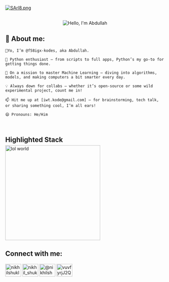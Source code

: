 [![SArl8.png](https://s11.gifyu.com/images/SArl8.png)](https://gifyu.com/image/SArl8)</br></br>
<div align="center"><img src="https://readme-typing-svg.herokuapp.com?font=Ubuntu&weight=700&size=40&pause=1000&color=E6F7E0&background=4230FF00&center=true&width=500&height=75&lines=Hello%F0%9F%91%8B%2C+I'm+Abdullah%F0%9F%99%8B;Nice+to+Meet+you%F0%9F%98%8A" alt="Hello, I'm Abdullah"></div>

## 🧐 About me:


`👋Yo, I’m @f58igx-kodes, aka Abdullah.`

`🐍 Python enthusiast – from scripts to full apps, Python’s my go-to for getting things done.`

`🌱 On a mission to master Machine Learning – diving into algorithms, models, and making computers a bit smarter every day.`

`💡 Always down for collabs – whether it’s open-source or some wild experimental project, count me in!`

`📫 Hit me up at [iwt.kode@gmail.com] – for brainstorming, tech talk, or sharing something cool, I’m all ears!`

`😄 Pronouns: He/Him`

</br>


<h2 align="left" style="margin-bottom: 5px;">  Highlighted Stack </h2>
<div align="left" style="margin-top: 0;">
   <a href="https://gifyu.com/image/SADgg">
      <img src="https://s11.gifyu.com/images/SADgg.png" alt="lol world" border="0" width="300" />
   </a>
</div>


<h2 align="left" style="margin-bottom: 20px;">  Connect with me: </h2>
<p align="left">
<a href="https://youtu.be/dQw4w9WgXcQ?feature=shared" target="blank"><img align="center" src="https://raw.githubusercontent.com/rahuldkjain/github-profile-readme-generator/master/src/images/icons/Social/facebook.svg" alt="nikhilshuklaaa" height="40" width="50" /></a>
<a href="https://youtu.be/dQw4w9WgXcQ?feature=shared" target="blank"><img align="center" src="https://raw.githubusercontent.com/rahuldkjain/github-profile-readme-generator/master/src/images/icons/Social/instagram.svg" alt="nikhil_shuklaa" height="40" width="50" /></a>
<a href="https://youtu.be/dQw4w9WgXcQ?feature=shared" target="blank"><img align="center" src="https://raw.githubusercontent.com/rahuldkjain/github-profile-readme-generator/master/src/images/icons/Social/youtube.svg" alt="@nikhilshuklayt" height="40" width="50" /></a>
<a href="https://youtu.be/dQw4w9WgXcQ?feature=shared" target="blank"><img align="center" src="https://raw.githubusercontent.com/rahuldkjain/github-profile-readme-generator/master/src/images/icons/Social/discord.svg" alt="vuvfyrjJ2Q" height="40" width="50" /></a>
</p>

